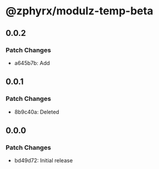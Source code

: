 # @zphyrx/modulz-temp-beta

## 0.0.2

### Patch Changes

- a645b7b: Add

## 0.0.1

### Patch Changes

- 8b9c40a: Deleted

## 0.0.0

### Patch Changes

- bd49d72: Initial release
